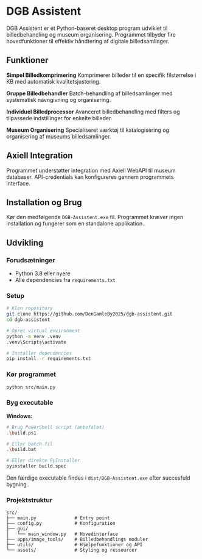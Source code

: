 # DGB Assistent

DGB Assistent er et Python-baseret desktop program udviklet til billedbehandling og museum organisering. Programmet tilbyder fire hovedfunktioner til effektiv håndtering af digitale billedsamlinger.

## Funktioner

**Simpel Billedkomprimering**
Komprimerer billeder til en specifik filstørrelse i KB med automatisk kvalitetsjustering.

**Gruppe Billedbehandler** 
Batch-behandling af billedsamlinger med systematisk navngivning og organisering.

**Individuel Billedprocessor**
Avanceret billedbehandling med filters og tilpassede indstillinger for enkelte billeder.

**Museum Organisering**
Specialiseret værktøj til katalogisering og organisering af museums billedsamlinger.

## Axiell Integration

Programmet understøtter integration med Axiell WebAPI til museum databaser. API-credentials kan konfigureres gennem programmets interface.

## Installation og Brug

Kør den medfølgende `DGB-Assistent.exe` fil. Programmet kræver ingen installation og fungerer som en standalone applikation.

## Udvikling

### Forudsætninger
- Python 3.8 eller nyere
- Alle dependencies fra `requirements.txt`

### Setup
```bash
# Klon repository
git clone https://github.com/DenGamleBy2025/dgb-assistent.git
cd dgb-assistent

# Opret virtual environment
python -m venv .venv
.venv\Scripts\activate

# Installer dependencies
pip install -r requirements.txt
```

### Kør programmet
```bash
python src/main.py
```

### Byg executable

**Windows:**
```bash
# Brug PowerShell script (anbefalet)
.\build.ps1

# Eller batch fil
.\build.bat

# Eller direkte PyInstaller
pyinstaller build.spec
```

Den færdige executable findes i `dist/DGB-Assistent.exe` efter succesfuld bygning.

### Projektstruktur
```
src/
├── main.py              # Entry point
├── config.py            # Konfiguration
├── gui/
│   └── main_window.py   # Hovedinterface
├── apps/image_tools/    # Billedbehandlings moduler
├── utils/               # Hjælpefunktioner og API
└── assets/              # Styling og ressourcer
```
